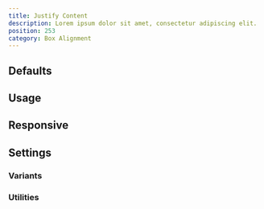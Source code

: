 ```yaml
---
title: Justify Content
description: Lorem ipsum dolor sit amet, consectetur adipiscing elit.
position: 253
category: Box Alignment
---
```


## Defaults

<TableGenerateCommon 
  :rules="{
    'justify-start': ['justify-content: flex-start;'],
    'justify-center': ['justify-content: center;'],
    'justify-end': ['justify-content: flex-end;'],
    'justify-between': ['justify-content: space-between;'],
    'justify-around': ['justify-content: space-around;'],
    'justify-evenly': ['justify-content: space-evenly;'],
}"></TableGenerateCommon>

## Usage

## Responsive

## Settings

### Variants

### Utilities
